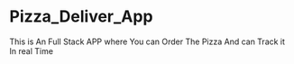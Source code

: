 # Pizza_Deliver_App
This is An Full Stack APP where You can Order The Pizza And can Track it In real Time
